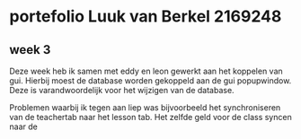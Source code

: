 # portefolio Luuk van Berkel 2169248

## week 3
Deze week heb ik samen met eddy en leon gewerkt aan het koppelen van gui. 
Hierbij moest de database worden gekoppeld aan de gui popupwindow. 
Deze is varandwoordelijk voor het wijzigen van de database. 

Problemen waarbij ik tegen aan liep was bijvoorbeeld het synchroniseren van 
de teachertab naar het lesson tab. Het zelfde geld voor de class syncen naar de 
